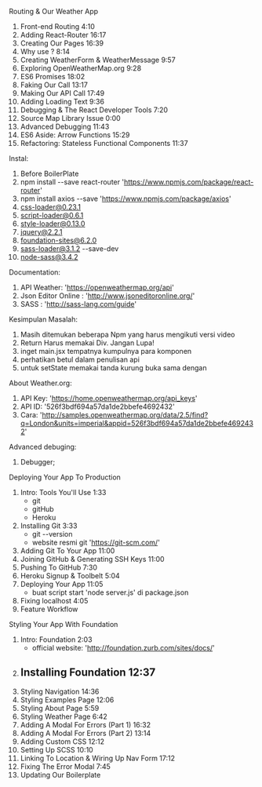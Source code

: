  Routing & Our Weather App

1. Front-end Routing 4:10
2. Adding React-Router 16:17
3. Creating Our Pages 16:39
4. Why use <Link/>? 8:14
5. Creating WeatherForm & WeatherMessage 9:57
6. Exploring OpenWeatherMap.org 9:28
7. ES6 Promises 18:02
8. Faking Our Call 13:17
9. Making Our API Call 17:49
10. Adding Loading Text 9:36
11. Debugging & The React Developer Tools 7:20
12. Source Map Library Issue 0:00
13. Advanced Debugging 11:43
14. ES6 Aside: Arrow Functions 15:29
15. Refactoring: Stateless Functional Components 11:37

Instal:

1. Before BoilerPlate
2. npm install --save react-router 'https://www.npmjs.com/package/react-router'
3. npm install axios --save 'https://www.npmjs.com/package/axios'
4. css-loader@0.23.1
5. script-loader@0.6.1
6. style-loader@0.13.0
7. jquery@2.2.1
8. foundation-sites@6.2.0
9. sass-loader@3.1.2  --save-dev
10. node-sass@3.4.2

Documentation:

1. API Weather: 'https://openweathermap.org/api'
2. Json Editor Online : 'http://www.jsoneditoronline.org/'
3. SASS : 'http://sass-lang.com/guide'

Kesimpulan Masalah:
1. Masih ditemukan beberapa Npm yang harus mengikuti versi video
2. Return Harus memakai Div. Jangan Lupa!
3. inget main.jsx tempatnya kumpulnya para komponen
4. perhatikan betul dalam penulisan api
5. untuk setState memakai tanda kurung buka sama dengan

About Weather.org:

1. API Key: 'https://home.openweathermap.org/api_keys'
2. API ID: '526f3bdf694a57da1de2bbefe4692432'
3. Cara: 'http://samples.openweathermap.org/data/2.5/find?q=London&units=imperial&appid=526f3bdf694a57da1de2bbefe4692432'

Advanced debuging:

1. Debugger;

 Deploying Your App To Production

1. Intro: Tools You'll Use 1:33
    - git
    - gitHub
    - Heroku
2. Installing Git 3:33
    - git --version
    - website resmi git 'https://git-scm.com/'
3. Adding Git To Your App 11:00
4. Joining GitHub & Generating SSH Keys 11:00
5. Pushing To GitHub 7:30
6. Heroku Signup & Toolbelt 5:04
7. Deploying Your App 11:05
    - buat script start 'node server.js' di package.json
8. Fixing localhost 4:05
9. Feature Workflow 

 Styling Your App With Foundation

1. Intro: Foundation 2:03 
    - official website: 'http://foundation.zurb.com/sites/docs/'
2. Installing Foundation 12:37
    - 
3. Styling Navigation 14:36
4. Styling Examples Page 12:06
5. Styling About Page 5:59
6. Styling Weather Page 6:42
7. Adding A Modal For Errors (Part 1) 16:32
8. Adding A Modal For Errors (Part 2) 13:14
9. Adding Custom CSS 12:12
10. Setting Up SCSS 10:10
11. Linking To Location & Wiring Up Nav Form 17:12
12. Fixing The Error Modal 7:45
13. Updating Our Boilerplate 